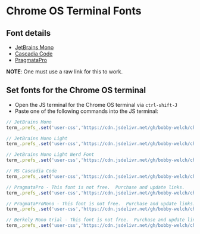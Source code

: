 # Chrome OS Terminal Fonts

## Font details

* [JetBrains Mono](https://cdn.jsdelivr.net/gh/bobby-welch/chrome-os-terminal-fonts@main/chrome-os-terminal-fonts-jetbrains-mono.css)
* [Cascadia
    Code](https://cdn.jsdelivr.net/gh/bobby-welch/chrome-os-terminal-fonts@main/chrome-os-terminal-fonts-ms-cascadia-code.css)
* [PragmataPro](https://fsd.it/shop/fonts/pragmatapro/)

**NOTE**: One must use a raw link for this to work.

## Set fonts for the Chrome OS terminal

* Open the JS terminal for the Chrome OS terminal via `ctrl-shift-J`
* Paste one of the following commands into the JS terminal:

```javascript
// JetBrains Mono
term_.prefs_.set('user-css','https://cdn.jsdelivr.net/gh/bobby-welch/chrome-os-terminal-fonts@main/chrome-os-terminal-fonts-jetbrains-mono.css');
```

```javascript
// JetBrains Mono Light
term_.prefs_.set('user-css','https://cdn.jsdelivr.net/gh/bobby-welch/chrome-os-terminal-fonts@main/chrome-os-terminal-fonts-jetbrains-mono-light.css');
```

```javascript
// JetBrains Mono Light Nerd Font
term_.prefs_.set('user-css','https://cdn.jsdelivr.net/gh/bobby-welch/chrome-os-terminal-fonts@main/chrome-os-terminal-fonts-jetbrains-mono-light-nerd.css');
```

```javascript
// MS Cascadia Code
term_.prefs_.set('user-css','https://cdn.jsdelivr.net/gh/bobby-welch/chrome-os-terminal-fonts@main/chrome-os-terminal-fonts-ms-cascadia-code.css');
```

```javascript
// PragmataPro - This font is not free.  Purchase and update links.
term_.prefs_.set('user-css','https://cdn.jsdelivr.net/gh/bobby-welch/chrome-os-terminal-fonts@main/chrome-os-terminal-fonts-pragmata-pro-with-ligatures.css');
```

```javascript
// PragmataProMono - This font is not free.  Purchase and update links.
term_.prefs_.set('user-css','https://cdn.jsdelivr.net/gh/bobby-welch/chrome-os-terminal-fonts@main/chrome-os-terminal-fonts-pragmata-pro-mono-with-ligatures.css');
```

```javascript
// Berkely Mono trial - This font is not free.  Purchase and update links.
term_.prefs_.set('user-css','https://cdn.jsdelivr.net/gh/bobby-welch/chrome-os-terminal-fonts@main/chrome-os-terminal-fonts-berkeley-mono-trial.css');
```
